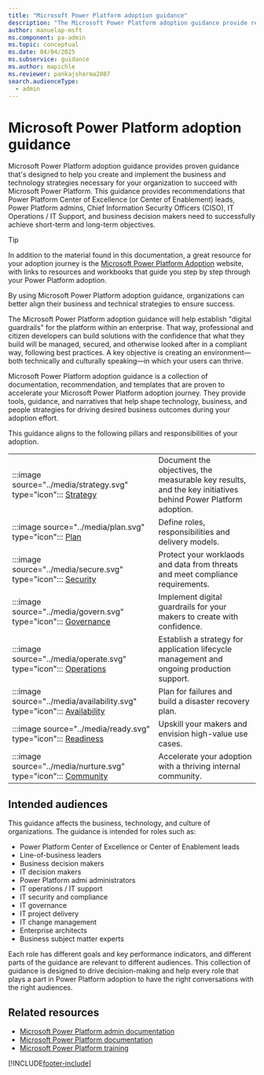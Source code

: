 ```yaml
---
title: "Microsoft Power Platform adoption guidance"
description: "The Microsoft Power Platform adoption guidance provide recommendations on how to plan, govern, secure, operate and nurture Power Platform.."
author: manuelap-msft
ms.component: pa-admin
ms.topic: conceptual
ms.date: 04/04/2025
ms.subservice: guidance
ms.author: mapichle
ms.reviewer: pankajsharma2087
search.audienceType: 
  - admin
---
```


# Microsoft Power Platform adoption guidance

Microsoft Power Platform adoption guidance provides proven guidance that's designed to help you create and implement the business and technology strategies necessary for your organization to succeed with Microsoft Power Platform. This guidance provides recommendations that Power Platform Center of Excellence (or Center of Enablement) leads, Power Platform admins, Chief Information Security Officers (CISO), IT Operations / IT Support, and business decision makers need to successfully achieve short-term and long-term objectives.

> [!TIP]
> In addition to the material found in this documentation, a great resource for your adoption journey is the [Microsoft Power Platform Adoption](https://adoption.microsoft.com/powerplatform) website, with links to resources and workbooks that guide you step by step through your Power Platform adoption.

By using Microsoft Power Platform adoption guidance, organizations can better align their business and technical strategies to ensure success.

The Microsoft Power Platform adoption guidance will help establish "digital guardrails" for the platform within an enterprise. That way, professional and citizen developers can build solutions with the confidence that what they build will be managed, secured, and otherwise looked after in a compliant way, following best practices. A key objective is creating an environment—both technically and culturally speaking—in which your users can thrive.

Microsoft Power Platform adoption guidance is a collection of documentation, recommendation, and templates that are proven to accelerate your Microsoft Power Platform adoption journey. They provide tools, guidance, and narratives that help shape technology, business, and people strategies for driving desired business outcomes during your adoption effort.

This guidance aligns to the following pillars and responsibilities of your adoption.

| | |
|--|--|
| :::image source="../media/strategy.svg" type="icon"::: [Strategy](strategy-best-practices.md) | Document the objectives, the measurable key results, and the key initiatives behind Power Platform adoption. |
| :::image source="../media/plan.svg" type="icon"::: [Plan](plan-overview.md) | Define roles, responsibilities and delivery models. | 
| :::image source="../media/secure.svg" type="icon"::: [Security](secure-overview.md) | Protect your worklaods and data from threats and meet compliance requirements. | 
| :::image source="../media/govern.svg" type="icon"::: [Governance](admin-best-practices.md) | Implement digital guardrails for your makers to create with confidence. | 
| :::image source="../media/operate.svg" type="icon"::: [Operations](operate-overview.md) | Establish a strategy for application lifecycle management and ongoing production support. | 
| :::image source="../media/availability.svg" type="icon"::: [Availability](availability-overview.md) | Plan for failures and build a disaster recovery plan. | 
| :::image source="../media/ready.svg" type="icon"::: [Readiness](ready-overview.md) | Upskill your makers and envision high-value use cases. | 
| :::image source="../media/nurture.svg" type="icon"::: [Community](nurture-best-practices.md) | Accelerate your adoption with a thriving internal community.  | 

## Intended audiences

This guidance affects the business, technology, and culture of organizations. The guidance is intended for roles such as:

- Power Platform Center of Excellence or Center of Enablement leads
- Line-of-business leaders
- Business decision makers
- IT decision makers
- Power Platform admi administrators
- IT operations / IT support
- IT security and compliance
- IT governance
- IT project delivery
- IT change management
- Enterprise architects
- Business subject matter experts

Each role has different goals and key performance indicators, and different parts of the guidance are relevant to different audiences. This collection of guidance is designed to drive decision-making and help every role that plays a part in Power Platform adoption to have the right conversations with the right audiences.

## Related resources

- [Microsoft Power Platform admin documentation](/power-platform/admin/)
- [Microsoft Power Platform documentation](/power-platform/)
- [Microsoft Power Platform training](/training/powerplatform/)

[!INCLUDE[footer-include](../../includes/footer-banner.md)]
